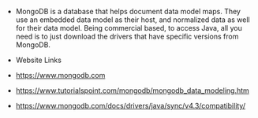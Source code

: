 * MongoDB is a database that helps document data model maps. They use an embedded data model as their host, and normalized data as well for their data model. Being commercial based, to access Java, all you need is to just download the drivers that have specific versions from MongoDB.


* Website Links 
* https://www.mongodb.com
* https://www.tutorialspoint.com/mongodb/mongodb_data_modeling.htm
* https://www.mongodb.com/docs/drivers/java/sync/v4.3/compatibility/